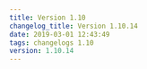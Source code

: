 ```yaml
---
title: Version 1.10
changelog_title: Version 1.10.14
date: 2019-03-01 12:43:49 
tags: changelogs 1.10
version: 1.10.14
---
```

<script src="https://gist.github.com/spinnaker-release/a47efe1884b4611f57f0966173bf4f51.js"/>